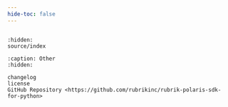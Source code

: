 ```yaml
---
hide-toc: false
---
```


```{include} ../README.md
```

```{toctree}
:hidden:
source/index
```

```{toctree}
:caption: Other
:hidden:

changelog
license
GitHub Repository <https://github.com/rubrikinc/rubrik-polaris-sdk-for-python>
```
